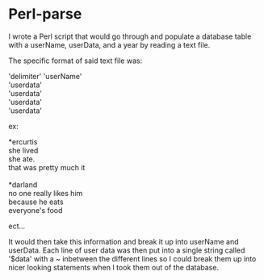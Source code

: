 Perl-parse
====

I wrote a Perl script that would go through and populate
a database table with a userName, userData, and a year by
reading a text file.

The specific format of said text file was:

'delimiter' 'userName'<br>
'userdata' <br>
'userdata' <br>
'userdata' <br>
'userdata' <br>

ex: 

*ercurtis<br>
she lived<br>
she ate.<br>
that was pretty much it<br><br>
*darland<br>
no one really likes him<br>
because he eats <br>
everyone's food<br>

ect...

It would then take this information and break it up
into userName and userData.  Each line of user data
was then put into a single string called '$data' with a
~ inbetween the different lines so I could break them up
into nicer looking statements when I took them out of the
database.
